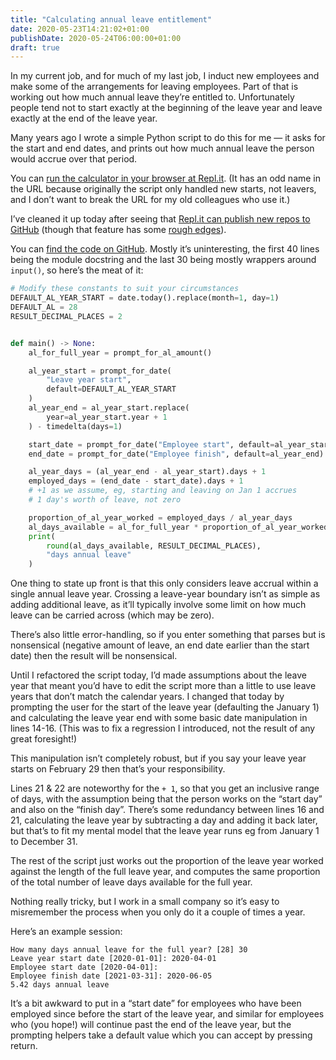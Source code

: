 ```yaml
---
title: "Calculating annual leave entitlement"
date: 2020-05-23T14:21:02+01:00
publishDate: 2020-05-24T06:00:00+01:00
draft: true
---
```


In my current job, and for much of my last job, I induct new employees and make some of the arrangements for leaving employees.
Part of that is working out how much annual leave they’re entitled to.
Unfortunately people tend not to start exactly at the beginning of the leave year and leave exactly at the end of the leave year.

Many years ago I wrote a simple Python script to do this for me — it asks for the start and end dates, and prints out how much annual leave the person would accrue over that period.

You can [run the calculator in your browser at Repl.it][calc].
(It has an odd name in the URL because originally the script only handled new starts, not leavers, and I don’t want to break the URL for my old colleagues who use it.)

[calc]: https://annualleavecalculator-end-date.robjwells.repl.run/

I’ve cleaned it up today after seeing that [Repl.it can publish new repos to GitHub][gh-announce] (though that feature has some [rough edges][gh-bug]).

[gh-announce]: https://repl.it/talk/announcements/Feedback-for-git-support-the-new-GitHub-integration/21631
[gh-bug]: https://repl.it/talk/announcements/1-to-this-feature-thanks-but-I-came/21631/175353

You can [find the code on GitHub][repo].
Mostly it’s uninteresting, the first 40 lines being the module docstring and the last 30 being mostly wrappers around `input()`, so here’s the meat of it:

[repo]: https://github.com/robjwells/annual_leave_calculator/blob/master/main.py

```python {linenos=true}
# Modify these constants to suit your circumstances
DEFAULT_AL_YEAR_START = date.today().replace(month=1, day=1)
DEFAULT_AL = 28
RESULT_DECIMAL_PLACES = 2


def main() -> None:
    al_for_full_year = prompt_for_al_amount()

    al_year_start = prompt_for_date(
        "Leave year start",
        default=DEFAULT_AL_YEAR_START
    )
    al_year_end = al_year_start.replace(
        year=al_year_start.year + 1
    ) - timedelta(days=1)

    start_date = prompt_for_date("Employee start", default=al_year_start)
    end_date = prompt_for_date("Employee finish", default=al_year_end)

    al_year_days = (al_year_end - al_year_start).days + 1
    employed_days = (end_date - start_date).days + 1
    # +1 as we assume, eg, starting and leaving on Jan 1 accrues
    # 1 day's worth of leave, not zero

    proportion_of_al_year_worked = employed_days / al_year_days
    al_days_available = al_for_full_year * proportion_of_al_year_worked
    print(
        round(al_days_available, RESULT_DECIMAL_PLACES),
        "days annual leave"
    )
```

One thing to state up front is that this only considers leave accrual within a single annual leave year.
Crossing a leave-year boundary isn’t as simple as adding additional leave, as it’ll typically involve some limit on how much leave can be carried across (which may be zero).

There’s also little error-handling, so if you enter something that parses but is nonsensical (negative amount of leave, an end date earlier than the start date) then the result will be nonsensical.

Until I refactored the script today, I’d made assumptions about the leave year that meant you’d have to edit the script more than a little to use leave years that don’t match the calendar years.
I changed that today by prompting the user for the start of the leave year (defaulting the January 1) and calculating the leave year end with some basic date manipulation in lines 14-16.
(This was to fix a regression I introduced, not the result of any great foresight!)

This manipulation isn’t completely robust, but if you say your leave year starts on February 29 then that’s your responsibility.

Lines 21 & 22 are noteworthy for the `+ 1`, so that you get an inclusive range of days, with the assumption being that the person works on the “start day” and also on the “finish day”.
There’s some redundancy between lines 16 and 21, calculating the leave year by subtracting a day and adding it back later, but that’s to fit my mental model that the leave year runs eg from January 1 to December 31.

The rest of the script just works out the proportion of the leave year worked against the length of the full leave year, and computes the same proportion of the total number of leave days available for the full year.

Nothing really tricky, but I work in a small company so it’s easy to misremember the process when you only do it a couple of times a year.

Here’s an example session:

```
How many days annual leave for the full year? [28] 30
Leave year start date [2020-01-01]: 2020-04-01
Employee start date [2020-04-01]:
Employee finish date [2021-03-31]: 2020-06-05
5.42 days annual leave
```

It’s a bit awkward to put in a “start date” for employees who have been employed since before the start of the leave year, and similar for employees who (you hope!) will continue past the end of the leave year, but the prompting helpers take a default value which you can accept by pressing return.
